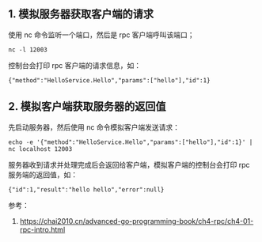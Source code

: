 ## 1. 模拟服务器获取客户端的请求

使用 nc 命令监听一个端口，然后是 rpc 客户端呼叫该端口；

```
nc -l 12003
```

控制台会打印 rpc 客户端的请求信息，如：

```
{"method":"HelloService.Hello","params":["hello"],"id":1}
```

## 2. 模拟客户端获取服务器的返回值

先启动服务器，然后使用 nc 命令模拟客户端发送请求：

```
echo -e '{"method":"HelloService.Hello","params":["hello"],"id":1}' | nc localhost 12003
```

服务器收到请求并处理完成后会返回给客户端，模拟客户端的控制台会打印 rpc 服务端的返回值，如：

```
{"id":1,"result":"hello hello","error":null}
```

参考：
1. https://chai2010.cn/advanced-go-programming-book/ch4-rpc/ch4-01-rpc-intro.html